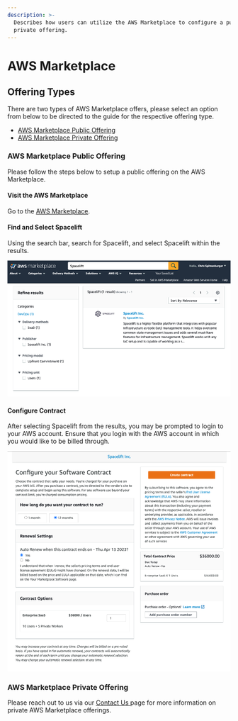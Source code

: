 ```yaml
---
description: >-
  Describes how users can utilize the AWS Marketplace to configure a public or
  private offering.
---
```


# AWS Marketplace

## Offering Types

There are two types of AWS Marketplace offers, please select an option from below to be directed to the guide for the respective offering type.

- [AWS Marketplace Public Offering](aws-marketplace.md#aws-marketplace-public-offering)
- [AWS Marketplace Private Offering](aws-marketplace.md#aws-marketplace-private-offering)

### AWS Marketplace Public Offering

Please follow the steps below to setup a public offering on the AWS Marketplace.

#### Visit the AWS Marketplace

Go to the [AWS Marketplace](https://aws.amazon.com/marketplace).

#### Find and Select Spacelift

Using the search bar, search for Spacelift, and select Spacelift within the results.

![Search for Spacelift and select it from the results.](<../../assets/screenshots/Screen Shot 2022-04-14 at 12.57.31 PM.png>)

#### Configure Contract

After selecting Spacelift from the results, you may be prompted to login to your AWS account. Ensure that you login with the AWS account in which you would like to be billed through.

![Configure your contract, once completed, click Create contract.](<../../assets/screenshots/Screen Shot 2022-04-13 at 9.45.10 AM.png>)

### AWS Marketplace Private Offering

Please reach out to us via our [Contact Us ](https://spacelift.io/contact)page for more information on private AWS Marketplace offerings.
